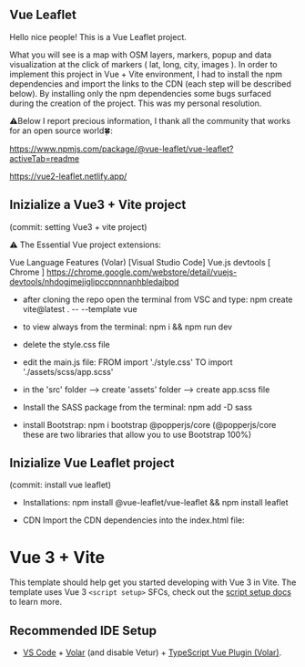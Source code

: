 ## Vue Leaflet

Hello nice people! This is a Vue Leaflet project.

What you will see is a map with OSM layers, markers, popup and data visualization at the click of markers ( lat, long, city, images ).
In order to implement this project in Vue + Vite environment, I had to install the npm dependencies and import the links to the CDN (each step will be described below).
By installing only the npm dependencies some bugs surfaced during the creation of the project.
This was my personal resolution.

⚠️Below I report precious information, I thank all the community that works for an open source world🍀:

https://www.npmjs.com/package/@vue-leaflet/vue-leaflet?activeTab=readme

https://vue2-leaflet.netlify.app/

## Inizialize a Vue3 + Vite project
(commit: setting Vue3 + vite project)

⚠️ The Essential Vue project extensions:

Vue Language Features (Volar) [Visual Studio Code]
Vue.js devtools [ Chrome ] https://chrome.google.com/webstore/detail/vuejs-devtools/nhdogjmejiglipccpnnnanhbledajbpd

- after cloning the repo open the terminal from VSC and type: npm create vite@latest . -- --template vue

- to view always from the terminal: npm i && npm run dev

- delete the style.css file

- edit the main.js file: FROM import './style.css' TO import './assets/scss/app.scss'

- in the 'src' folder --> create 'assets' folder --> create app.scss file

- Install the SASS package from the terminal: npm add -D sass

- install Bootstrap: npm i bootstrap @popperjs/core (@popperjs/core these are two libraries that allow you to use Bootstrap 100%)

## Inizialize Vue Leaflet project
(commit: install vue leaflet)

- Installations:
npm install @vue-leaflet/vue-leaflet && npm install leaflet

- CDN
Import the CDN dependencies into the index.html file: 
<!-- CDN link Leaflet -->
<link rel="stylesheet" href="https://unpkg.com/leaflet/dist/leaflet.css" />
<script src="https://unpkg.com/leaflet/dist/leaflet.js"></script>


# Vue 3 + Vite

This template should help get you started developing with Vue 3 in Vite. The template uses Vue 3 `<script setup>` SFCs, check out the [script setup docs](https://v3.vuejs.org/api/sfc-script-setup.html#sfc-script-setup) to learn more.

## Recommended IDE Setup

- [VS Code](https://code.visualstudio.com/) + [Volar](https://marketplace.visualstudio.com/items?itemName=Vue.volar) (and disable Vetur) + [TypeScript Vue Plugin (Volar)](https://marketplace.visualstudio.com/items?itemName=Vue.vscode-typescript-vue-plugin).
